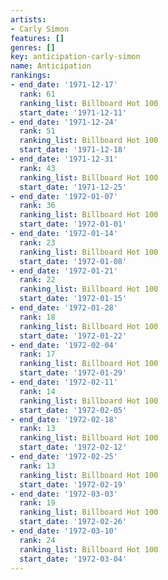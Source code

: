 ```yaml
---
artists:
- Carly Simon
features: []
genres: []
key: anticipation-carly-simon
name: Anticipation
rankings:
- end_date: '1971-12-17'
  rank: 61
  ranking_list: Billboard Hot 100
  start_date: '1971-12-11'
- end_date: '1971-12-24'
  rank: 51
  ranking_list: Billboard Hot 100
  start_date: '1971-12-18'
- end_date: '1971-12-31'
  rank: 43
  ranking_list: Billboard Hot 100
  start_date: '1971-12-25'
- end_date: '1972-01-07'
  rank: 36
  ranking_list: Billboard Hot 100
  start_date: '1972-01-01'
- end_date: '1972-01-14'
  rank: 23
  ranking_list: Billboard Hot 100
  start_date: '1972-01-08'
- end_date: '1972-01-21'
  rank: 22
  ranking_list: Billboard Hot 100
  start_date: '1972-01-15'
- end_date: '1972-01-28'
  rank: 18
  ranking_list: Billboard Hot 100
  start_date: '1972-01-22'
- end_date: '1972-02-04'
  rank: 17
  ranking_list: Billboard Hot 100
  start_date: '1972-01-29'
- end_date: '1972-02-11'
  rank: 14
  ranking_list: Billboard Hot 100
  start_date: '1972-02-05'
- end_date: '1972-02-18'
  rank: 13
  ranking_list: Billboard Hot 100
  start_date: '1972-02-12'
- end_date: '1972-02-25'
  rank: 13
  ranking_list: Billboard Hot 100
  start_date: '1972-02-19'
- end_date: '1972-03-03'
  rank: 19
  ranking_list: Billboard Hot 100
  start_date: '1972-02-26'
- end_date: '1972-03-10'
  rank: 24
  ranking_list: Billboard Hot 100
  start_date: '1972-03-04'
---
```


